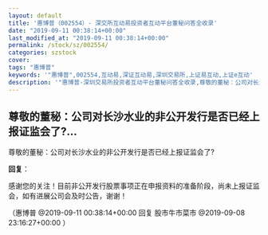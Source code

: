 ```yaml
---
layout: default
title: '惠博普（002554）- 深交所互动易投资者互动平台董秘问答全收录'
date: "2019-09-11 00:38:14+00:00"
last_modified_at: "2019-09-11 00:38:14+00:00"
permalink: /stock/sz/002554/
categories: szstock
cover: 
tags: "惠博普"
keywords: '"惠博普",002554,互动易,深证互动易,深圳交易所,上证易互动,上证e互动'
description: '"惠博普-深圳交易所投资者互动平台董秘问答全收录,尊敬的董秘：公司对长沙水业的非公开发行是否已经上报证监会了?"'
---
```


## 尊敬的董秘：公司对长沙水业的非公开发行是否已经上报证监会了?...

尊敬的董秘：公司对长沙水业的非公开发行是否已经上报证监会了?

**回复**：

感谢您的关注！目前非公开发行股票事项正在申报资料的准备阶段，尚未上报证监会，如有进展公司会及时公告，谢谢！ 

（惠博普  @2019-09-11 00:38:14+00:00 回复 股市牛市菜市  @2019-09-08 23:16:27+00:00 ）

